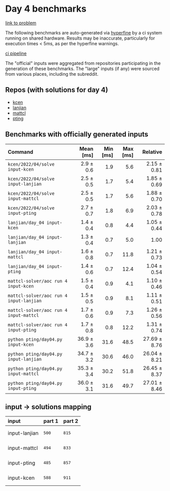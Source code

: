 # Day 4 benchmarks

[link to problem](http://adventofcode.com/2022/day/4)

The following benchmarks are auto-generated via [hyperfine](https://github.com/sharkdp/hyperfine) by a ci system running on shared hardware. Results may be inaccurate, particularly for execution times < 5ms, as per the hyperfine warnings.

[ci pipeline](http://ci.papercode.net:8080/teams/aoc2022/pipelines/aoc-compare-2022)

The "official" inputs were aggregated from repositories participating in the generation of these benchmarks. The "large" inputs (if any) were sourced from various places, including the subreddit.

## Repos (with solutions for day 4)


- [kcen](https://github.com/kcen/AdventOfCode)
- [lanjian](https://github.com/LanJian/aoc-2022)
- [mattcl](https://github.com/mattcl/aoc2022)
- [pting](https://github.com/pting/aoc2022)

## Benchmarks with officially generated inputs
| Command | Mean [ms] | Min [ms] | Max [ms] | Relative |
|:---|---:|---:|---:|---:|
| `kcen/2022/04/solve input-kcen` | 2.9 ± 0.6 | 1.9 | 5.6 | 2.15 ± 0.81 |
| `kcen/2022/04/solve input-lanjian` | 2.5 ± 0.5 | 1.7 | 5.4 | 1.85 ± 0.69 |
| `kcen/2022/04/solve input-mattcl` | 2.5 ± 0.5 | 1.7 | 5.6 | 1.88 ± 0.70 |
| `kcen/2022/04/solve input-pting` | 2.7 ± 0.7 | 1.8 | 6.9 | 2.03 ± 0.78 |
| `lanjian/day_04 input-kcen` | 1.4 ± 0.4 | 0.8 | 4.4 | 1.05 ± 0.44 |
| `lanjian/day_04 input-lanjian` | 1.3 ± 0.4 | 0.7 | 5.0 | 1.00 |
| `lanjian/day_04 input-mattcl` | 1.6 ± 0.8 | 0.7 | 11.8 | 1.21 ± 0.73 |
| `lanjian/day_04 input-pting` | 1.4 ± 0.6 | 0.7 | 12.4 | 1.04 ± 0.54 |
| `mattcl-solver/aoc run 4 input-kcen` | 1.5 ± 0.4 | 0.9 | 4.1 | 1.10 ± 0.46 |
| `mattcl-solver/aoc run 4 input-lanjian` | 1.5 ± 0.5 | 0.9 | 8.1 | 1.11 ± 0.51 |
| `mattcl-solver/aoc run 4 input-mattcl` | 1.7 ± 0.6 | 0.9 | 7.3 | 1.26 ± 0.56 |
| `mattcl-solver/aoc run 4 input-pting` | 1.7 ± 0.8 | 0.8 | 12.2 | 1.31 ± 0.74 |
| `python pting/day04.py input-kcen` | 36.9 ± 3.6 | 31.6 | 48.5 | 27.69 ± 8.76 |
| `python pting/day04.py input-lanjian` | 34.7 ± 3.2 | 30.6 | 46.0 | 26.04 ± 8.21 |
| `python pting/day04.py input-mattcl` | 35.3 ± 3.4 | 30.2 | 51.8 | 26.45 ± 8.37 |
| `python pting/day04.py input-pting` | 36.0 ± 3.1 | 31.6 | 49.7 | 27.01 ± 8.46 |

## input -> solutions mapping
|input|part 1|part 2|
|:---|:---|:---|
|input-lanjian|<pre>500</pre>|<pre>815</pre>|
|input-mattcl|<pre>494</pre>|<pre>833</pre>|
|input-pting|<pre>485</pre>|<pre>857</pre>|
|input-kcen|<pre>588</pre>|<pre>911</pre>|

